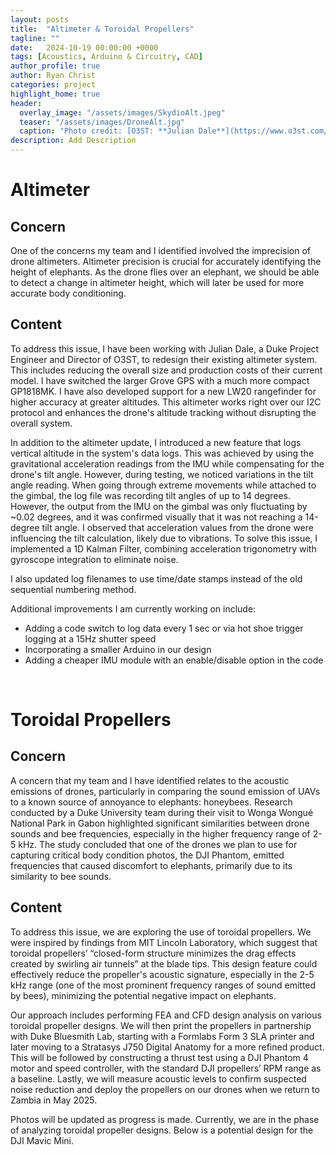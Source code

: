 ```yaml
---
layout: posts
title:  "Altimeter & Toroidal Propellers"
tagline: ""
date:   2024-10-19 00:00:00 +0000
tags: [Acoustics, Arduino & Circuitry, CAD]
author_profile: true
author: Ryan Christ
categories: project
highlight_home: true
header:
  overlay_image: "/assets/images/SkydioAlt.jpeg"
  teaser: "/assets/images/DroneAlt.jpg"
  caption: "Photo credit: [O3ST: **Julian Dale**](https://www.o3st.com/wp-content/uploads/2024/08/Skydio2crop-1536x948.jpeg)"
description: Add Description
---
```

# Altimeter
## Concern
One of the concerns my team and I identified involved the imprecision of drone altimeters. Altimeter precision is crucial for accurately identifying the height of elephants. As the drone flies over an elephant, we should be able to detect a change in altimeter height, which will later be used for more accurate body conditioning.

## Content
To address this issue, I have been working with Julian Dale, a Duke Project Engineer and Director of O3ST, to redesign their existing altimeter system. This includes reducing the overall size and production costs of their current model. I have switched the larger Grove GPS with a much more compact GP1818MK. I have also developed support for a new LW20 rangefinder for higher accuracy at greater altitudes. This altimeter works right over our I2C protocol and enhances the drone's altitude tracking without disrupting the overall system.

In addition to the altimeter update, I introduced a new feature that logs vertical altitude in the system's data logs. This was achieved by using the gravitational acceleration readings from the IMU while compensating for the drone's tilt angle. However, during testing, we noticed variations in the tilt angle reading. When going through extreme movements while attached to the gimbal, the log file was recording tilt angles of up to 14 degrees. However, the output from the IMU on the gimbal was only fluctuating by ~0.02 degrees, and it was confirmed visually that it was not reaching a 14-degree tilt angle. I observed that acceleration values from the drone were influencing the tilt calculation, likely due to vibrations. To solve this issue, I implemented a 1D Kalman Filter, combining acceleration trigonometry with gyroscope integration to eliminate noise.

I also updated log filenames to use time/date stamps instead of the old sequential numbering method.

Additional improvements I am currently working on include:

* Adding a code switch to log data every 1 sec or via hot shoe trigger logging at a 15Hz shutter speed
* Incorporating a smaller Arduino in our design
* Adding a cheaper IMU module with an enable/disable option in the code
<div id="nanogallery2"></div>
<script>
  $("#nanogallery2").nanogallery2({
  // ### gallery settings ###
  thumbnailHeight:  150,
  thumbnailWidth:   150,
  itemsBaseURL:     '/assets/images/',

  // ### gallery content ###
  items: [
      { src: 'O3STAltimeter.jpg', srct: 'O3STAltimeter.jpg' },
      { src: 'AltWiring.png', srct: 'AltWiring.png' },
      { src: 'AltimeterCode1.png', srct: 'AltimeterCode1.png' },
      { src: 'SkydioAlt.jpeg', srct: 'SkydioAlt.jpeg' },
      { src: 'DroneAlt.jpg', srct: 'DroneAlt.jpg' },

  ]
});
</script>
<br>
  
# Toroidal Propellers
## Concern
A concern that my team and I have identified relates to the acoustic emissions of drones, particularly in comparing the sound emission of UAVs to a known source of annoyance to elephants: honeybees. Research conducted by a Duke University team during their visit to Wonga Wongué National Park in Gabon highlighted significant similarities between drone sounds and bee frequencies, especially in the higher frequency range of 2-5 kHz. The study concluded that one of the drones we plan to use for capturing critical body condition photos, the DJI Phantom, emitted frequencies that caused discomfort to elephants, primarily due to its similarity to bee sounds.

## Content
To address this issue, we are exploring the use of toroidal propellers. We were inspired by findings from MIT Lincoln Laboratory, which suggest that toroidal propellers’ “closed-form structure minimizes the drag effects created by swirling air tunnels” at the blade tips. This design feature could effectively reduce the propeller's acoustic signature, especially in the 2-5 kHz range (one of the most prominent frequency ranges of sound emitted by bees), minimizing the potential negative impact on elephants.

Our approach includes performing FEA and CFD design analysis on various toroidal propeller designs. We will then print the propellers in partnership with Duke Bluesmith Lab, starting with a Formlabs Form 3 SLA printer and later moving to a Stratasys J750 Digital Anatomy for a more refined product. This will be followed by constructing a thrust test using a DJI Phantom 4 motor and speed controller, with the standard DJI propellers’ RPM range as a baseline. Lastly, we will measure acoustic levels to confirm suspected noise reduction and deploy the propellers on our drones when we return to Zambia in May 2025.

Photos will be updated as progress is made. Currently, we are in the phase of analyzing toroidal propeller designs. Below is a potential design for the DJI Mavic Mini.

<div id="nanogallery1"></div>
<script>
  $("#nanogallery1").nanogallery2({
  // ### gallery settings ###
  thumbnailHeight:  150,
  thumbnailWidth:   150,
  itemsBaseURL:     '/assets/images/',

  // ### gallery content ###
  items: [
      { src: 'ToroidalPropsMini.png', srct: 'ToroidalPropsMini.png' },
  ]
});
</script>